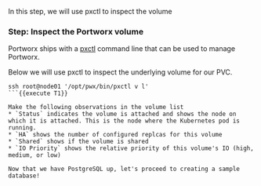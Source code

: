 In this step, we will use pxctl to inspect the volume

### Step: Inspect the Portworx volume

Portworx ships with a [pxctl](https://docs.portworx.com/control/status.html) command line that can be used to manage Portworx.

Below we will use pxctl to inspect the underlying volume for our PVC.

```
ssh root@node01 '/opt/pwx/bin/pxctl v l'
```{{execute T1}}

Make the following observations in the volume list
* `Status` indicates the volume is attached and shows the node on which it is attached. This is the node where the Kubernetes pod is running.
* `HA` shows the number of configured replcas for this volume
* `Shared` shows if the volume is shared
* `IO Priority` shows the relative priority of this volume's IO (high, medium, or low)

Now that we have PostgreSQL up, let's proceed to creating a sample database!

